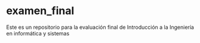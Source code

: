 # examen_final
 Este es un repositorio para la evaluación final de Introducción a la Ingeniería en informática y sistemas
